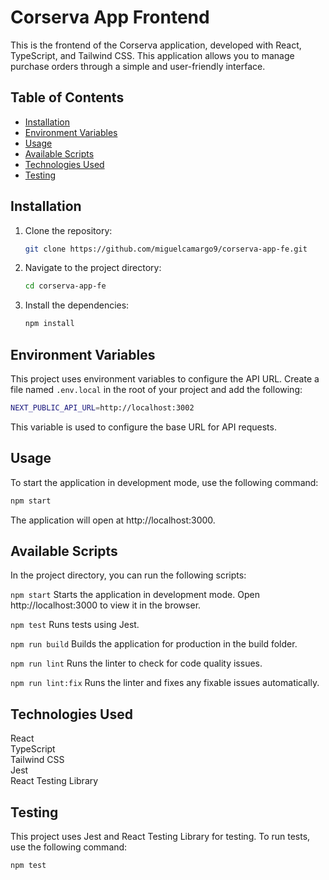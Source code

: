 # Corserva App Frontend

This is the frontend of the Corserva application, developed with React, TypeScript, and Tailwind CSS. This application allows you to manage purchase orders through a simple and user-friendly interface.

## Table of Contents

- [Installation](#installation)
- [Environment Variables](#environment-variables)
- [Usage](#usage)
- [Available Scripts](#available-scripts)
- [Technologies Used](#technologies-used)
- [Testing](#testing)

## Installation

1. Clone the repository:
   ```bash
   git clone https://github.com/miguelcamargo9/corserva-app-fe.git
   ```

2. Navigate to the project directory:
    ```bash
    cd corserva-app-fe
    ```
3. Install the dependencies:
    ```bash
    npm install
    ```

## Environment Variables

This project uses environment variables to configure the API URL. Create a file named `.env.local` in the root of your project and add the following:

```bash
NEXT_PUBLIC_API_URL=http://localhost:3002
```

This variable is used to configure the base URL for API requests.

## Usage
To start the application in development mode, use the following command:

```bash
npm start
```

The application will open at http://localhost:3000.

## Available Scripts
In the project directory, you can run the following scripts:

`npm start`
Starts the application in development mode. Open http://localhost:3000 to view it in the browser.

`npm test`
Runs tests using Jest.

`npm run build`
Builds the application for production in the build folder.

`npm run lint`
Runs the linter to check for code quality issues.

`npm run lint:fix`
Runs the linter and fixes any fixable issues automatically.

## Technologies Used
React  
TypeScript  
Tailwind CSS  
Jest  
React Testing Library  

## Testing
This project uses Jest and React Testing Library for testing. To run tests, use the following command:
```bash
npm test
```